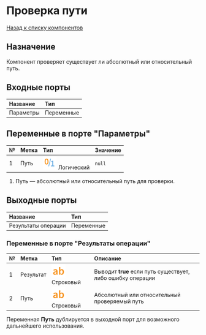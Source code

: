 # Проверка пути

[Назад к списку компонентов](../README.md)

## Назначение

Компонент проверяет существует ли абсолютный или относительный путь. 

## Входные порты

| Название| Тип|
|:----------|:-----------|
| Параметры | Переменные    |

## Переменные в порте "Параметры"

| № | Метка               | Тип                                    | Значение |
|:--|:--------------------|:---------------------------------------|:---------|
| 1 | Путь | ![](./img/boolean_default.svg) Логический | `null` |

1. Путь — абсолютный или относительный путь для проверки.

## Выходные порты

| Название| Тип|
|:----------|:-----------|
| Результаты операции | Переменные |

### Переменные в порте "Результаты операции"

| № | Метка               | Тип                                    | Описание  |
|:--|:--------------------|:---------------------------------------|:----------|
| 1 | Результат | ![](./img/string_default.svg) Строковый | Выводит **true** если путь существует, либо ошибку операции |
| 2 | Путь | ![](./img/string_default.svg) Строковый |Абсолютный или относительный проверяемый путь|

Переменная **Путь** дублируется в выходной порт для возможного дальнейшего использования. 